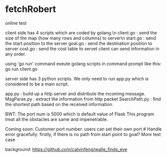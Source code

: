 # fetchRobert
online test

client side has 4 scripts which are coded by golang.\n
client.go : send the size of the map (how many rows and columns) to server\n
start.go : send the start position to the server
goal.go : send the destination position to server
cost.go : send the cost table to servet
client can send information in any order.

using 'go run' command exeute golang scripts in command prompt like this:
go run client.go



server side has 3 python scripts.
We only need to run app.py which is considered to be a main script.

app.py : build up a http server and distribute the incoming message.
MsgParse.py : extract the information from http packet
SearchPath.py : find the shortest path based on the received information.

BWT:
The port num is 5000 which is default value of Flask
This program treat all the obstacles are same and impenetrable.

Coming soon:
Customer port number: users can set their own port #
Handle error gracefully: firstly, if there is no path from start point to goal?
More test case

background:
https://github.com/calvinfeng/walle_finds_eve
